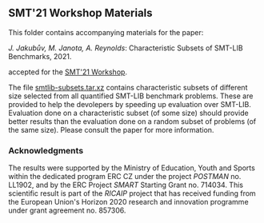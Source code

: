 ## SMT'21 Workshop Materials ##

This folder contains accompanying materials for the paper:

_J. Jakubův, M. Janota, A. Reynolds_: Characteristic Subsets of SMT-LIB Benchmarks, 2021.

accepted for the [SMT'21 Workshop](http://smt-workshop.cs.uiowa.edu/2021/).

The file [smtlib-subsets.tar.xz](https://github.com/ai4reason/public/blob/master/SMT2021/smtlib-subsets.tar.xz) contains characteristic subsets of different size selected from all quantified SMT-LIB benchmark problems.  These are provided to help the devolepers by speeding up evaluation over SMT-LIB.  Evaluation done on a characteristic subset (of some size) should provide better results than the evaluation done on a random subset of problems (of the same size).  Please consult the paper for more information.

### Acknowledgments ###

The results were supported by the Ministry of Education, Youth and Sports within the dedicated program ERC CZ under the project _POSTMAN_ no. LL1902, and by the ERC Project _SMART_ Starting Grant no. 714034.
This scientific result is part of the _RICAIP_ project that has received funding from the European Union's Horizon 2020 research and innovation programme under grant agreement no. 857306.

